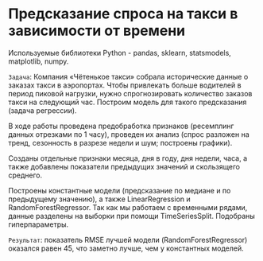 # Предсказание спроса на такси в зависимости от времени

Используемые библиотеки Python - pandas, sklearn, statsmodels, matplotlib, numpy.

`Задача`: Компания «Чётенькое такси» собрала исторические данные о заказах такси в аэропортах. Чтобы привлекать больше водителей в период пиковой нагрузки, нужно спрогнозировать количество заказов такси на следующий час. Построим модель для такого предсказания (задача регрессии).

В ходе работы проведена предобработка признаков (ресемплинг данных отрезками по 1 часу), проведен их анализ (спрос разложен на тренд, сезонность в разрезе недели и шум; построены графики). 

Созданы отдельные признаки месяца, дня в году, дня недели, часа, а также добавлены показатели предыдущих значений и скользящего среднего.

Построены константные модели (предсказание по медиане и по предыдущему значению), а также LinearRegression и RandomForestRegressor. Так как мы работаем с временными рядами, данные разделены на выборки при помощи TimeSeriesSplit. Подобраны гиперпараметры.

`Результат`: показатель RMSE лучшей модели (RandomForestRegressor) оказался равен 45, что заметно лучше, чем у константных моделей.
